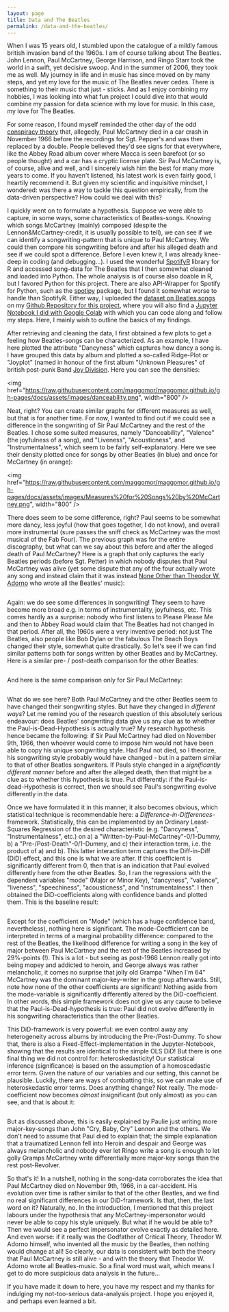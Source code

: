 ```yaml
---
layout: page
title: Data and The Beatles
permalink: /data-and-the-beatles/
---
```


When I was 15 years old, I stumbled upon the catalogue of a mildly famous british invasion band of the 1960s. I am of course talking about The Beatles. John Lennon, Paul McCartney, George Harrison, and Ringo Starr took the world in a swift, yet decisive swoop. And in the summer of 2006, they took me as well.
My journey in life and in music has since moved on by many steps, and yet my love for the music of The Beatles never cedes. There is something to their music that just - sticks. And as I enjoy combining my hobbies, I was looking into what fun project I could dive into that would combine my passion for data science with my love for music. In this case, my love for The Beatles.

For some reason, I found myself reminded the other day of the odd <a href="https://en.wikipedia.org/wiki/Paul_is_dead">conspiracy theory</a> that, allegedly, Paul McCartney died in a car crash in November 1966 before the recordings for Sgt. Pepper's and was then replaced by a double. People believed they'd see signs for that everywhere, like the Abbey Road album cover where Macca is seen barefoot (or so people thought) and a car has a cryptic license plate.
Sir Paul McCartney is, of course, alive and well, and I sincerely wish him the best for many more years to come. If you haven't listened, his latest work is even fairly good, I heartily recommend it. But given my scientific and inquisitive mindset, I wondered: was there a way to tackle this question empirically, from the data-driven perspective? How could we deal with this?

I quickly went on to formulate a hypothesis. Suppose we were able to capture, in some ways, some characteristics of Beatles-songs. Knowing which songs McCartney (mainly) composed (despite the Lennon&McCartney-credit, it is usually possible to tell), we can see if we can identify a songwriting-pattern that is unique to Paul McCartney. We could then compare his songwriting before and after his alleged death and see if we could spot a difference.
Before I even knew it, I was already knee-deep in coding (and debugging...). I used the wonderful <a href="https://github.com/charlie86/spotifyr">SpotifyR</a> library for R and accessed song-data for The Beatles that I then somewhat cleaned and loaded into Python. The whole analysis is of course also doable in R, but I favored Python for this project. There are also API-Wrapper for Spotify for Python, such as the <a href="https://spotipy.readthedocs.io/en/2.22.1/">spotipy</a> package, but I found it somewhat worse to handle than SpotifyR. Either way, I uploaded the <a href="https://raw.githubusercontent.com/maggomor/Has-Paul-McCartney-died/main/beatles.csv">dataset on Beatles songs</a> on my <a href="https://github.com/maggomor/Has-Paul-McCartney-died">Github Repository for this project</a>, where you will also find a <a href="https://github.com/maggomor/Has-Paul-McCartney-died/blob/main/McCartney_Analyse.ipynb">Jupyter Notebook I did with Google Colab</a> with which you can code along and follow my steps. Here, I mainly wish to outline the basics of my findings.

After retrieving and cleaning the data, I first obtained a few plots to get a feeling how Beatles-songs can be characterized. As an example, I have here plotted the attribute "Dancyness" which captures how dancy a song is. I have grouped this data by album and plotted a so-called Ridge-Plot or "Joyplot" (named in honour of the first album "Unknown Pleasures" of british post-punk Band <a href="https://en.wikipedia.org/wiki/Joy_Division">Joy Division</a>. Here you can see the densities:

<img href="https://raw.githubusercontent.com/maggomor/maggomor.github.io/gh-pages/docs/assets/images/danceability.png", width="800" />

Neat, right? You can create similar graphs for different measures as well, but that is for another time. For now, I wanted to find out if we could see a difference in the songwriting of Sir Paul McCartney and the rest of the Beatles. I chose some suited measures, namely "Danceability", "Valence" (the joyfulness of a song), and "Liveness", "Acousticness", and "Instrumentalness", which seem to be fairly self-explanatory. Here we see their density plotted once for songs by other Beatles (in blue) and once for McCartney (in orange):

<img href="https://raw.githubusercontent.com/maggomor/maggomor.github.io/gh-pages/docs/assets/images/Measures%20for%20Songs%20by%20McCartney.png", width="800" />

There does seem to be some difference, right? Paul seems to be somewhat more dancy, less joyful (how that goes together, I do not know), and overall more instrumental (sure passes the sniff check as McCartney was the most musical of the Fab Four). The previous graph was for the entire discography, but what can we say about this before and after the alleged death of Paul McCartney? Here is a graph that only captures the early Beatles periods (before Sgt. Petter) in which nobody disputes that Paul McCartney was alive (yet some dispute that any of the four actually wrote any song and instead claim that it was instead <a href="https://www.theguardian.com/music/shortcuts/2019/sep/10/a-little-help-from-my-neo-marxist-philosopher-adorno-fifth-beatle-according-olavo-carvalho">None Other than Theodor W. Adorno</a> who wrote all the Beatles' music):

<img href="https://raw.githubusercontent.com/maggomor/maggomor.github.io/gh-pages/docs/assets/images/Comparison%20pre%20and%20post-supposed-Death.png">

Again: we do see some differences in songwriting! They seem to have become more broad e.g. in terms of instrumentality, joyfulness, etc. This comes hardly as a surprise: nobody who first listens to Please Please Me and then to Abbey Road would claim that The Beatles had not changed in that period. After all, the 1960s were a very inventive period: not just The Beatles, also people like Bob Dylan or the fabulous The Beach Boys changed their style, somewhat quite drastically. So let's see if we can find similar patterns both for songs written by other Beatles and by McCartney. Here is a similar pre- / post-death comparison for the other Beatles:

<img href="https://raw.githubusercontent.com/maggomor/maggomor.github.io/gh-pages/docs/assets/images/Rest%20Comparison%20pre%20and%20post-supposed-Death.png">

And here is the same comparison only for Sir Paul McCartney:

<img href="https://raw.githubusercontent.com/maggomor/maggomor.github.io/gh-pages/docs/assets/images/Macca%20Comparison%20pre%20and%20post-supposed-Death.png">

What do we see here? Both Paul McCartney and the other Beatles seem to have changed their songwriting styles. But have they changed in *different ways*?
Let me remind you of the research question of this absolutely serious endeavour: does Beatles' songwriting data give us any clue as to whether the Paul-is-Dead-Hypothesis is actually true? My research hypothesis hence became the following: if Sir Paul McCartney had died on November 9th, 1966, then whoever would come to impose him would not have been able to copy his unique songwriting style. Had Paul not died, so I theorize, his songwriting style probably would have changed - but in a pattern similar to that of other Beatles songwriters. If Pauls style changed in a *significantly different manner* before and after the alleged death, then that might be a clue as to whether this hypothesis is true. Put differently: if the Paul-is-dead-Hypothesis is correct, then we should see Paul's songwriting evolve differently in the data. 

Once we have formulated it in this manner, it also becomes obvious, which statistical technique is recommendable here: a *Difference-in-Differences*-framework. Statistically, this can be implemented by an Ordinary Least-Squares Regression of the desired characteristic (e.g. "Dancyness", "Instrumentalness", etc.) on a) a "Written-by-Paul-McCartney"-0/1-Dummy, b) a "Pre-/Post-Death"-0/1-Dummy, and c) their interaction term, i.e. the product of a) and b). This latter interaction term captures the Diff-in-Diff (DiD) effect, and this one is what we are after. If this coefficient is significantly different from 0, then that is an indication that Paul evolved differently here from the other Beatles. So, I ran the regressions with the dependent variables "mode" (Major or Minor Key), "dancyness", "valence", "liveness", "speechiness", "acousticness", and "instrumentalness". I then obtained the DiD-coefficients along with confidence bands and plotted them. This is the baseline result:

<img href="https://raw.githubusercontent.com/maggomor/maggomor.github.io/gh-pages/docs/assets/images/OLS_Coefficients.png">

Except for the coefficient on "Mode" (which has a huge confidence band, nevertheless), nothing here is significant. The mode-Coefficient can be interpreted in terms of a marginal probability difference: compared to the rest of the Beatles, the likelihood difference for writing a song in the key of major between Paul McCartney and the rest of the Beatles increased by 29%-points (!). This is a lot - but seeing as post-1966 Lennon really got into being mopey and addicted to heroin, and George always was rather melancholic, it comes no surprise that jolly old Grampa "When I'm 64" McCartney was the dominant major-key-writer in the group afterwards. 
Still, note how none of the other coefficients are significant! Nothing aside from the mode-variable is significantly differently altered by the DiD-coefficient. In other words, this simple framework does not give us any cause to believe that the Paul-is-Dead-hypothesis is true: Paul did not evolve differently in his songwriting characteristics than the other Beatles. 

This DiD-framework is very powerful: we even control away any heterogeneity across albums by introducing the Pre-/Post-Dummy. To show that, there is also a Fixed-Effect-implementation in the Jupyter-Notebook, showing that the results are identical to the simple OLS DiD! But there is one final thing we did not control for: heteroskedasticity! Our statistical inference (significance) is based on the assumption of a homoscedastic error term. Given the nature of our variables and our setting, this cannot be plausible. Luckily, there are ways of combatting this, so we can make use of heteroskedastic error terms. Does anything change? Not really. The mode-coefficient now becomes *almost* insignificant (but only almost) as you can see, and that is about it:

<img href="https://raw.githubusercontent.com/maggomor/maggomor.github.io/gh-pages/docs/assets/images/Robust_OLS_Coefficients.png">

But as discussed above, this is easily explained by Paulie just writing more major-key-songs than John "Cry, Baby, Cry" Lennon and the others. We don't need to assume that Paul died to explain that; the simple explanation that a traumatized Lennon fell into Heroin and despair and George was always melancholic and nobody ever let Ringo write a song is enough to let golly Gramps McCartney write differentially more major-key songs than the rest post-Revolver. 

So that's it! In a nutshell, nothing in the song-data corroborates the idea that Paul McCartney died on November 9th, 1966, in a car-accident. His evolution over time is rather similar to that of the other Beatles, and we find no real significant differences in our DiD-framework.
Is that, then, the last word on it? Naturally, no. In the introduction, I mentioned that this project labours under the hypothesis that any McCartney-impersonator would never be able to copy his style uniquely. But what if he would be able to? Then we would see a perfect impersonator evolve exactly as detailed here. And even worse: if it really was the Godfather of Critical Theory, Theodor W. Adorno himself, who invented all the music by the Beatles, then nothing would change at all! So clearly, our data is consistent with both the theory that Paul McCartney is still alive - and with the theory that Theodor W. Adorno wrote all Beatles-music. So a final word must wait, which means I get to do more suspicious data analysis in the future...

If you have made it down to here, you have my respect and my thanks for indulging my not-too-serious data-analysis project. I hope you enjoyed it, and perhaps even learned a bit.

